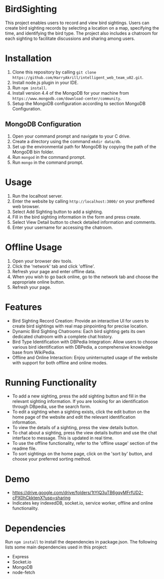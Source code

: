 # BirdSighting
This project enables users to record and view bird sightings. Users can create bird sighting records by selecting a location on a map, specifying the time, and identifying the bird type. The project also includes a chatroom for each sighting to facilitate discussions and sharing among users.

# Installation
1. Clone this repository by calling `git clone https://github.com/HarryAkrill/intelligent_web_team_u02.git`.
2. Install node.js plugin in your IDE.
3. Run `npm install`.
4. Install version 4.4 of the MongoDB for your machine from `https://www.mongodb.com/download-center/community`.
5. Setup the MongoDB configuration according to section MongoDB Configuration.

## MongoDB Configuration
1. Open your command prompt and navigate to your C drive.
2. Create a directory using the command `mkdir data/db`.
3. Set up the environmental path for MongoDB by copying the path of the MongoDB bin folder.
4. Run `mongod` in the command prompt.
5. Run `mongo` in the command prompt.

# Usage
1. Run the localhost server.
2. Enter the website by calling `http://localhost:3000/` on your preffered web browser.
3. Select Add Sighting button to add a sighting.
4. Fill in the bird sighting information in the form and press create.
5. Select View Detail button to check detailed information and comments.
6. Enter your username for accessing the chatroom.

# Offline Usage
1. Open your browser dev tools.
2. Click the 'network' tab and click 'offline'.
3. Refresh your page and enter offline data.
4. When you wish to go back online, go to the network tab and choose the appropriate online button.
5. Refresh your page.

# Features
- Bird Sighting Record Creation: Provide an interactive UI for users to create bird sightings with real map pinpointing for precise location.
- Dynamic Bird Sighting Chatrooms: Each bird sighting gets its own dedicated chatroom with a complete chat history.
- Bird Type Identification with DBPedia Integration: Allow users to choose various bird identification with DBPedia, a comprehensive knowledge base from WikiPedia.
- Offline and Online Interaction: Enjoy uninterrupted usage of the website with support for both offline and online modes.

# Running Functionality
- To add a new sighting, press the add sighting button and fill in the relevant sighting information. If you are looking for an identification through DBpedia, use the search form.
- To edit a sighting when a sighting exists, click the edit button on the home page of the website and edit the relevant identification information.
- To view the details of a sighting, press the view details button.
- To chat about a sighting, press the view details button and use the chat interface to message. This is updated in real time.
- To use the offline functionality, refer to the 'offline usage' section of the readme file.
- To sort sightings on the home page, click on the 'sort by' button, and choose your preferred sorting method.

# Demo
- https://drive.google.com/drive/folders/1tYIQ3uTB6gqyMFrfUD2-cPX0hCkktenX?usp=sharing
- Indicates key indexedDB, socket.io, service worker, offline and online functionality.

# Dependencies
Run `npm install` to install the dependencies in package.json. The following lists some main dependencies used in this project:
- Express
- Socket.io
- MongoDB
- node-fetch

 
